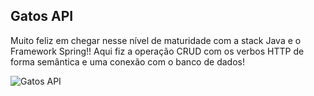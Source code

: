 ## Gatos API
<p>Muito feliz em chegar nesse nível de maturidade com a stack Java e o Framework Spring!! Aqui fiz a operação CRUD com os verbos HTTP de forma semântica e uma conexão com o banco de dados!</p>

![Gatos API](https://github.com/LucasAdao/SB24GatosAPI/assets/100219854/ec0939c4-0ad2-4d64-950f-57337b75dc12)


